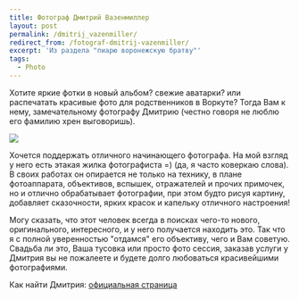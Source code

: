 ```yaml
---
title: Фотограф Дмитрий Вазенмиллер
layout: post
permalink: /dmitrij_vazenmiller/
redirect_from: /fotograf-dmitrij-vazenmiller/
excerpt: 'Из раздела "пиарю воронежскую братву"'
tags:
  - Photo
---
```


Хотите яркие фотки в новый альбом? свежие аватарки? или распечатать красивые фото для родственников в Воркуте? Тогда Вам к нему, замечательному фотографу Дмитрию (честно говоря не люблю его фамилию хрен выговоришь).

<div></div>
<img src="https://farm6.staticflickr.com/5666/21467307469_e6453bb4b4_o.jpg">
<div></div>

Хочется поддержать отличного начинающего фотографа. На мой взгляд у него есть этакая жилка фотографиста =) (да, я часто коверкаю слова). В своих работах он опирается не только на технику, в плане фотоаппарата, объективов, вспышек, отражателей и прочих примочек, но и отлично обрабатывает фотографии, при этом будто рисуя картину, добавляет сказочности, ярких красок и капельку отличного настроения!

Могу сказать, что этот человек всегда в поисках чего-то нового, оригинального, интересного, и у него получается находить это. Так что я с полной уверенностью "отдамся" его объективу, чего и Вам советую. Свадьба ли это, Ваша тусовка или просто фото сессия, заказав услуги у Дмитрия вы не пожалеете и будете долго любоваться красивейшими фотографиями.

Как найти Дмитрия:
<a href="http://vkontakte.ru/vazenmiller_foto" target="_blank"> официальная страница</a>
